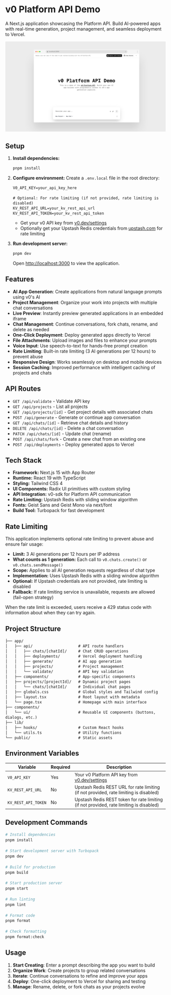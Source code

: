 # v0 Platform API Demo

A Next.js application showcasing the  Platform API. Build AI-powered apps with real-time generation, project management, and seamless deployment to Vercel.

![Screenshot](screenshot.png)

## Setup

1. **Install dependencies:**
   ```bash
   pnpm install
   ```

2. **Configure environment:**
   Create a `.env.local` file in the root directory:
   ```env
   V0_API_KEY=your_api_key_here
   
   # Optional: For rate limiting (if not provided, rate limiting is disabled)
   KV_REST_API_URL=your_kv_rest_api_url
   KV_REST_API_TOKEN=your_kv_rest_api_token
   ```
   
   - Get your v0 API key from [v0.dev/settings](https://v0.dev/settings)
   - Optionally get your Upstash Redis credentials from [upstash.com](https://upstash.com) for rate limiting

3. **Run development server:**
   ```bash
   pnpm dev
   ```

   Open [http://localhost:3000](http://localhost:3000) to view the application.

## Features

- **AI App Generation**: Create applications from natural language prompts using v0's AI
- **Project Management**: Organize your work into projects with multiple chat conversations
- **Live Preview**: Instantly preview generated applications in an embedded iframe
- **Chat Management**: Continue conversations, fork chats, rename, and delete as needed
- **One-Click Deployment**: Deploy generated apps directly to Vercel
- **File Attachments**: Upload images and files to enhance your prompts
- **Voice Input**: Use speech-to-text for hands-free prompt creation
- **Rate Limiting**: Built-in rate limiting (3 AI generations per 12 hours) to prevent abuse
- **Responsive Design**: Works seamlessly on desktop and mobile devices
- **Session Caching**: Improved performance with intelligent caching of projects and chats

## API Routes

- `GET /api/validate` - Validate API key
- `GET /api/projects` - List all projects
- `GET /api/projects/[id]` - Get project details with associated chats
- `POST /api/generate` - Generate or continue app conversation
- `GET /api/chats/[id]` - Retrieve chat details and history
- `DELETE /api/chats/[id]` - Delete a chat conversation
- `PATCH /api/chats/[id]` - Update chat (rename)
- `POST /api/chats/fork` - Create a new chat from an existing one
- `POST /api/deployments` - Deploy generated apps to Vercel

## Tech Stack

- **Framework:** Next.js 15 with App Router
- **Runtime:** React 19 with TypeScript
- **Styling:** Tailwind CSS 4
- **UI Components:** Radix UI primitives with custom styling
- **API Integration:** v0-sdk for Platform API communication
- **Rate Limiting:** Upstash Redis with sliding window algorithm
- **Fonts:** Geist Sans and Geist Mono via next/font
- **Build Tool:** Turbopack for fast development

## Rate Limiting

This application implements optional rate limiting to prevent abuse and ensure fair usage:

- **Limit:** 3 AI generations per 12 hours per IP address
- **What counts as 1 generation:** Each call to `v0.chats.create()` or `v0.chats.sendMessage()`
- **Scope:** Applies to all AI generation requests regardless of chat type
- **Implementation:** Uses Upstash Redis with a sliding window algorithm
- **Optional:** If Upstash credentials are not provided, rate limiting is disabled
- **Fallback:** If rate limiting service is unavailable, requests are allowed (fail-open strategy)

When the rate limit is exceeded, users receive a 429 status code with information about when they can try again.

## Project Structure

```
├── app/
│   ├── api/                    # API route handlers
│   │   ├── chats/[chatId]/     # Chat CRUD operations
│   │   ├── deployments/        # Vercel deployment handling
│   │   ├── generate/           # AI app generation
│   │   ├── projects/           # Project management
│   │   └── validate/           # API key validation
│   ├── components/             # App-specific components
│   ├── projects/[projectId]/   # Dynamic project pages
│   │   └── chats/[chatId]/     # Individual chat pages
│   ├── globals.css             # Global styles and Tailwind config
│   ├── layout.tsx              # Root layout with metadata
│   └── page.tsx                # Homepage with main interface
├── components/
│   └── ui/                     # Reusable UI components (buttons, dialogs, etc.)
├── lib/
│   ├── hooks/                  # Custom React hooks
│   └── utils.ts                # Utility functions
└── public/                     # Static assets
```

## Environment Variables

| Variable | Required | Description |
|----------|----------|-------------|
| `V0_API_KEY` | Yes | Your v0 Platform API key from [v0.dev/settings](https://v0.dev/settings) |
| `KV_REST_API_URL` | No | Upstash Redis REST URL for rate limiting (if not provided, rate limiting is disabled) |
| `KV_REST_API_TOKEN` | No | Upstash Redis REST token for rate limiting (if not provided, rate limiting is disabled) |

## Development Commands

```bash
# Install dependencies
pnpm install

# Start development server with Turbopack
pnpm dev

# Build for production
pnpm build

# Start production server
pnpm start

# Run linting
pnpm lint

# Format code
pnpm format

# Check formatting
pnpm format:check
```

## Usage

1. **Start Creating**: Enter a prompt describing the app you want to build
2. **Organize Work**: Create projects to group related conversations
3. **Iterate**: Continue conversations to refine and improve your apps
4. **Deploy**: One-click deployment to Vercel for sharing and testing
5. **Manage**: Rename, delete, or fork chats as your projects evolve


